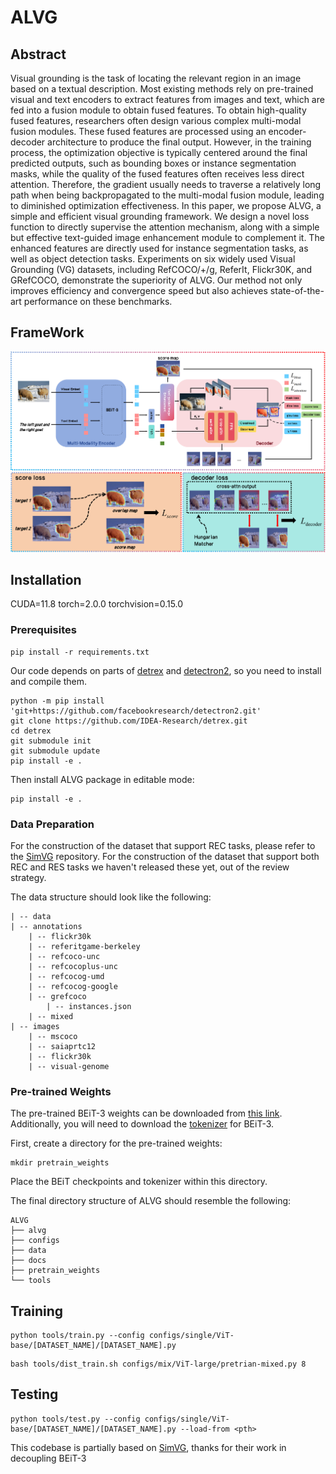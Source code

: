 # ALVG


## Abstract
Visual grounding is the task of locating the relevant region in an image based on a textual description. Most existing methods rely on pre-trained visual and text encoders to extract features from images and text, which are fed into a fusion module to obtain fused features. To obtain high-quality fused features, researchers often design various complex multi-modal fusion modules. These fused features are processed using an encoder-decoder architecture to produce the final output. However, in the training process, the optimization objective is typically centered around the final predicted outputs, such as bounding boxes or instance segmentation masks, while the quality of the fused features often receives less direct attention. Therefore, the gradient usually needs to traverse a relatively long path when being backpropagated to the multi-modal fusion module, leading to diminished optimization effectiveness. In this paper, we propose ALVG, a simple and efficient visual grounding framework. We design a novel loss function to directly supervise the attention mechanism, along with a simple but effective text-guided image enhancement module to complement it. The enhanced features are directly used for instance segmentation tasks, as well as object detection tasks. Experiments on six widely used Visual Grounding (VG) datasets, including RefCOCO/+/g, ReferIt, Flickr30K, and GRefCOCO, demonstrate the superiority of ALVG. Our method not only improves efficiency and convergence speed but also achieves state-of-the-art performance on these benchmarks.



## FrameWork


<!-- ![motivation](./docs/motivation.pdf)   -->
![](./docs/model.png)  



## Installation
CUDA=11.8
torch=2.0.0
torchvision=0.15.0

### Prerequisites

```
pip install -r requirements.txt
```
Our code depends on parts of [detrex](https://detrex.readthedocs.io/en/latest/tutorials/Installation.html) and [detectron2](https://github.com/facebookresearch/detectron2), so you need to install and compile them.
```
python -m pip install 'git+https://github.com/facebookresearch/detectron2.git'
git clone https://github.com/IDEA-Research/detrex.git
cd detrex
git submodule init
git submodule update
pip install -e .
```
Then install ALVG package in editable mode:
```
pip install -e .
```

### Data Preparation

For the construction of the dataset that support REC tasks, please refer to the [SimVG](https://github.com/Dmmm1997/SimVG) repository. For the construction of the dataset that support both REC and RES tasks we haven't released these yet, out of the review strategy. 


The data structure should look like the following:
```
| -- data
| -- annotations
    | -- flickr30k
    | -- referitgame-berkeley
    | -- refcoco-unc
    | -- refcocoplus-unc
    | -- refcocog-umd
    | -- refcocog-google
    | -- grefcoco
        | -- instances.json
    | -- mixed
| -- images
    | -- mscoco
    | -- saiaprtc12
    | -- flickr30k
    | -- visual-genome
```

### Pre-trained Weights

The pre-trained BEiT-3 weights can be downloaded from [this link](https://github.com/microsoft/unilm/blob/master/beit3/README.md#download-checkpoints). Additionally, you will need to download the [tokenizer](https://github.com/microsoft/unilm/blob/master/beit3/README.md#text-tokenizer) for BEiT-3.

First, create a directory for the pre-trained weights:

```
mkdir pretrain_weights
```
Place the BEiT checkpoints and tokenizer within this directory.

The final directory structure of ALVG should resemble the following:
```
ALVG
├── alvg
├── configs
├── data
├── docs
├── pretrain_weights
└── tools
```

## Training
```
python tools/train.py --config configs/single/ViT-base/[DATASET_NAME]/[DATASET_NAME].py
```
```
bash tools/dist_train.sh configs/mix/ViT-large/pretrian-mixed.py 8
```

## Testing
```
python tools/test.py --config configs/single/ViT-base/[DATASET_NAME]/[DATASET_NAME].py --load-from <pth>
```

This codebase is partially based on [SimVG](https://github.com/Dmmm1997/SimVG), thanks for their work in decoupling BEiT-3

